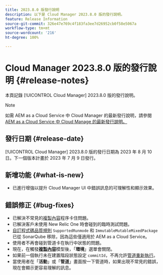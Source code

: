 ```yaml
---
title: 2023.8.0 版發行說明
description: 以下是 Cloud Manager 2023.8.0 版的發行說明。
feature: Release Information
source-git-commit: 326e47e769c4f183fa3ee7d26952cb0f58e5067a
workflow-type: tm+mt
source-wordcount: '216'
ht-degree: 100%

---
```



# Cloud Manager 2023.8.0 版的發行說明 {#release-notes}

本頁記錄 [!UICONTROL Cloud Manager] 2023.8.0 版的發行說明。

>[!NOTE]
>
>如需 AEM as a Cloud Service 中 Cloud Manager 的最新發行說明，請參閱 [AEM as a Cloud Service 中 Cloud Manage 的最新發行說明。](https://experienceleague.adobe.com/docs/experience-manager-cloud-service/content/implementing/using-cloud-manager/release-notes-cloud-manager/release-notes-cm-current.html)

## 發行日期 {#release-date}

[!UICONTROL Cloud Manager] 2023.8.0 版的發行日期為 2023 年 8 月 10 日。下一個版本計畫於 2023 年 7 月 9 日發行。

## 新增功能 {#what-is-new}

* 已進行增強以提升 Cloud Manager UI 中錯誤訊息的可理解性和顯示效果。

## 錯誤修正 {#bug-fixes}

* 已解決不常見的[複製內容](/help/using/content-copy.md)程序卡住問題。
* 已解決客戶未使用 New Relic One 時會碰到的臨時測試問題。
* [自訂程式碼品質規則](/help/using/custom-code-quality-rules.md) `SupportedRunmode` 和 `ImmutableMutableMixedPackage` 已從 SonarQube 移除，因為這些僅適用於 AEM as a Cloud Service。
* 使用者不再會碰到管道卡在執行中狀態的問題。
* 現在，在觸發&#x200B;**[複製內容](/help/using/content-copy.md)**&#x200B;模型後，「**環境**」選單會關閉。
* 如果前一個執行未在建置階段狀態設定 `commitId`，不再允許[管道重新執行](/help/using/code-deployment.md#reexecute-deployment)。
* 當使用者在「**活動**」或「**管道**」畫面按一下管道時，如果出現不常見的錯誤，現在會顯示更容易理解的訊息。
